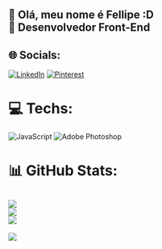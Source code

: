 
## 🧐 Olá, meu nome é Fellipe :D<br>🚀 Desenvolvedor Front-End<br>


## 🌐 Socials:
[![LinkedIn](https://img.shields.io/badge/LinkedIn-%230077B5.svg?logo=linkedin&logoColor=white)](https://linkedin.com/in/fellipe-navroski-4062a21a0) [![Pinterest](https://img.shields.io/badge/Pinterest-%23E60023.svg?logo=Pinterest&logoColor=white)](https://pinterest.com/fellipenavroski) 

# 💻 Techs:
![JavaScript](https://img.shields.io/badge/javascript-%23323330.svg?style=for-the-badge&logo=javascript&logoColor=%23F7DF1E) ![Adobe Photoshop](https://img.shields.io/badge/adobephotoshop-%2331A8FF.svg?style=for-the-badge&logo=adobephotoshop&logoColor=white)
# 📊 GitHub Stats:
![](https://github-readme-stats.vercel.app/api?username=FellipeNavroski&theme=maroongold&hide_border=false&include_all_commits=false&count_private=false)<br/>
![](https://github-readme-streak-stats.herokuapp.com/?user=FellipeNavroski&theme=maroongold&hide_border=false)<br/>
![](https://github-readme-stats.vercel.app/api/top-langs/?username=FellipeNavroski&theme=maroongold&hide_border=false&include_all_commits=false&count_private=false&layout=compact)
---

[![](https://visitcount.itsvg.in/api?id=FellipeNavroski&icon=0&color=0)](https://visitcount.itsvg.in)
